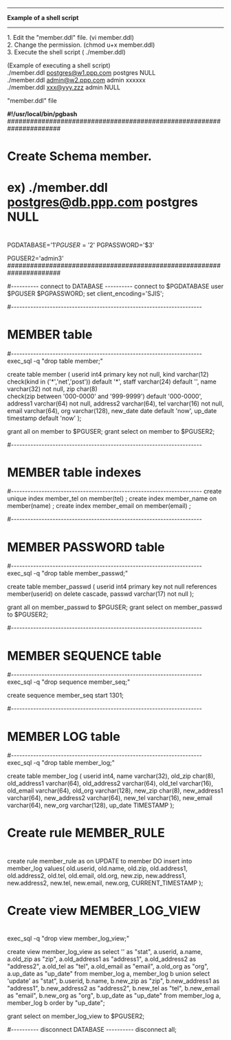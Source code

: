 * * *

**Example of a shell script**  

* * *

  
1\. Edit the "member.ddl" file. (vi member.ddl)  
2\. Change the permission. (chmod u+x member.ddl)  
3\. Execute the shell script ( ./member.ddl)  
  
(Example of executing a shell script)  
./member.ddl postgres@w1.ppp.com postgres NULL  
./member.ddl admin@w2.ppp.com admin xxxxxx  
./member.ddl xxx@yyy.zzz admin NULL  
  
  
"member.ddl" file  

**#!/usr/local/bin/pgbash**
######################################################################
#  Create Schema member.
#
#  ex)  ./member.ddl  postgres@db.ppp.com  postgres  NULL
#
  PGDATABASE='$1'
  PGUSER='$2'
  PGPASSWORD='$3'

  PGUSER2='admin3'
######################################################################

#---------- connect to DATABASE ----------
connect to $PGDATABASE user $PGUSER $PGPASSWORD;
set client\_encoding='SJIS';

#---------------------------------------------------------------------
#  MEMBER table
#---------------------------------------------------------------------
exec\_sql -q "drop table member;"

create table member (
   userid       int4 primary key not null,
   kind     	varchar(12) 
                check(kind in ('\*','net','post')) 
		default '\*',
   staff	varchar(24) default '',
   name         varchar(32) not null,
   zip		char(8)     
                check(zip between '000-0000' and '999-9999') 
		default '000-0000',
   address1	varchar(64) not null,
   address2	varchar(64),
   tel		varchar(16) not null,
   email        varchar(64),
   org		varchar(128),
   new\_date	date        default 'now',
   up\_date	timestamp   default 'now'
);

grant all    on member to $PGUSER;
grant select on member to $PGUSER2;

#---------------------------------------------------------------------
#  MEMBER table indexes
#---------------------------------------------------------------------
create unique index member\_tel on member(tel) ;
create        index member\_name on member(name) ;
create        index member\_email on member(email) ;

#---------------------------------------------------------------------
#  MEMBER PASSWORD table
#---------------------------------------------------------------------
exec\_sql -q "drop table member\_passwd;"

create table member\_passwd (
   userid       int4 primary key not null
                references member(userid)
                on delete cascade,
   passwd       varchar(17) not null
);

grant all    on member\_passwd to $PGUSER;
grant select on member\_passwd to $PGUSER2;

#---------------------------------------------------------------------
#  MEMBER SEQUENCE table
#---------------------------------------------------------------------
exec\_sql -q "drop sequence member\_seq;"

create sequence member\_seq start 1301;

#---------------------------------------------------------------------
#  MEMBER LOG table
#---------------------------------------------------------------------
exec\_sql -q "drop table member\_log;"

create table member\_log (
   userid int4, name varchar(32), 
   old\_zip char(8), old\_address1 varchar(64), old\_address2 varchar(64), 
   old\_tel varchar(16), old\_email varchar(64), 
   old\_org varchar(128), 
   new\_zip char(8), new\_address1 varchar(64), new\_address2 varchar(64), 
   new\_tel varchar(16), new\_email varchar(64), 
   new\_org varchar(128), 
   up\_date TIMESTAMP
);

#
#  Create rule MEMBER\_RULE
#
create rule member\_rule as on UPDATE to member DO 
   insert into member\_log values(
   old.userid, old.name,
   old.zip, old.address1, old.address2, 
   old.tel,     old.email, 
   old.org,
   new.zip, new.address1, new.address2, 
   new.tel,     new.email, 
   new.org, 
   CURRENT\_TIMESTAMP
);

#
#  Create view MEMBER\_LOG\_VIEW 
#
exec\_sql -q "drop view member\_log\_view;"

create view member\_log\_view as 
   select '' as "stat", a.userid, a.name, 
          a.old\_zip as "zip", 
          a.old\_address1 as "address1", 
          a.old\_address2 as "address2",
          a.old\_tel as "tel", 
          a.old\_email as "email",
          a.old\_org as "org", 
          a.up\_date as "up\_date"
    from member\_log a, member\_log b
    union
    select 'update' as "stat", b.userid, b.name,
          b.new\_zip as "zip", 
          b.new\_address1 as "address1", 
          b.new\_address2 as "address2",
          b.new\_tel as "tel", 
          b.new\_email as "email",
          b.new\_org as "org", 
          b.up\_date as "up\_date"
    from member\_log a, member\_log b
    order by "up\_date";

grant select on member\_log\_view to $PGUSER2;

#---------- disconnect DATABASE ----------
disconnect all;
